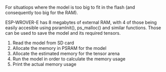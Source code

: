 For situatiops where the model is too big to fit in the flash (and consequently too big for the RAM).

ESP-WROVER-E has 8 megabytes of external RAM, with 4 of those being easily accesible using psramInit(), ps_malloc() and similar functions.
Those can be used to save the model and its required tensors.

1) Read the model from SD card
2) Allocate the memory in PSRAM for the model 
3) Allocate the estimated memory for the tensor arena
4) Run the model in order to calculate the memory usage
5) Print the actual memory usage